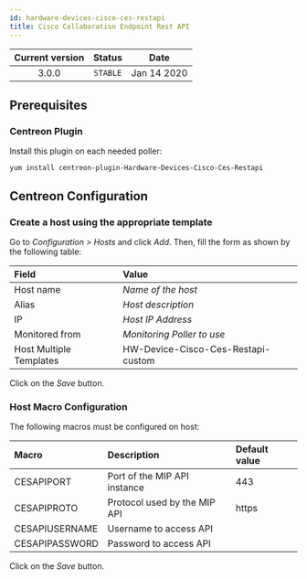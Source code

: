```yaml
---
id: hardware-devices-cisco-ces-restapi
title: Cisco Collaboration Endpoint Rest API
---
```


| Current version | Status | Date |
| :-: | :-: | :-: |
| 3.0.0 | `STABLE` | Jan 14 2020 |

## Prerequisites

### Centreon Plugin

Install this plugin on each needed poller:

``` shell
yum install centreon-plugin-Hardware-Devices-Cisco-Ces-Restapi
```

## Centreon Configuration

### Create a host using the appropriate template

Go to *Configuration \> Hosts* and click *Add*. Then, fill the form as shown by
the following table:

| Field                   | Value                              |
| :---------------------- | :--------------------------------- |
| Host name               | *Name of the host*                 |
| Alias                   | *Host description*                 |
| IP                      | *Host IP Address*                  |
| Monitored from          | *Monitoring Poller to use*         |
| Host Multiple Templates | HW-Device-Cisco-Ces-Restapi-custom |

Click on the *Save* button.

### Host Macro Configuration

The following macros must be configured on host:

| Macro          | Description                  | Default value |
| :------------- | :--------------------------- | :------------ |
| CESAPIPORT     | Port of the MIP API instance | 443           |
| CESAPIPROTO    | Protocol used by the MIP API | https         |
| CESAPIUSERNAME | Username to access API       |               |
| CESAPIPASSWORD | Password to access API       |               |

Click on the *Save* button.

